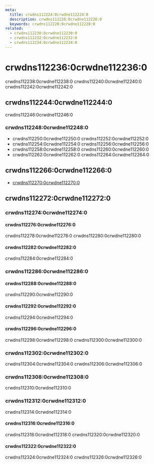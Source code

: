 ```yaml
---
meta:
  title: crwdns112224:0crwdne112224:0
  description: crwdns112226:0crwdne112226:0
  keywords: crwdns112228:0crwdne112228:0
related:
  - crwdns112230:0crwdne112230:0
  - crwdns112232:0crwdne112232:0
  - crwdns112234:0crwdne112234:0
---
```


# crwdns112236:0crwdne112236:0

crwdns112238:0crwdne112238:0 crwdns112240:0crwdne112240:0 crwdns112242:0crwdne112242:0 <inline-ad slug="scrimba-cards" />

<entry-ad />

## crwdns112244:0crwdne112244:0

crwdns112246:0crwdne112246:0

<usage name="v-card" />

### crwdns112248:0crwdne112248:0

- crwdns112250:0crwdne112250:0 crwdns112252:0crwdne112252:0
- crwdns112254:0crwdne112254:0 crwdns112256:0crwdne112256:0
- crwdns112258:0crwdne112258:0 crwdns112260:0crwdne112260:0
- crwdns112262:0crwdne112262:0 crwdns112264:0crwdne112264:0

## crwdns112266:0crwdne112266:0

- [crwdns112270:0crwdne112270:0](crwdns112268:0crwdne112268:0)

## crwdns112272:0crwdne112272:0

### crwdns112274:0crwdne112274:0

#### crwdns112276:0crwdne112276:0

crwdns112278:0crwdne112278:0 crwdns112280:0crwdne112280:0

<example file="v-card/prop-loading" />

#### crwdns112282:0crwdne112282:0

crwdns112284:0crwdne112284:0

<example file="v-card/prop-outlined" />

### crwdns112286:0crwdne112286:0

#### crwdns112288:0crwdne112288:0

crwdns112290:0crwdne112290:0

<example file="v-card/misc-custom-actions" />

#### crwdns112292:0crwdne112292:0

crwdns112294:0crwdne112294:0

<example file="v-card/misc-grids" />

#### crwdns112296:0crwdne112296:0

crwdns112298:0crwdne112298:0 crwdns112300:0crwdne112300:0

<example file="v-card/misc-horizontal-cards" />

### crwdns112302:0crwdne112302:0

crwdns112304:0crwdne112304:0 crwdns112306:0crwdne112306:0

<example file="v-card/misc-information-card" />

### crwdns112308:0crwdne112308:0

crwdns112310:0crwdne112310:0

<example file="v-card/misc-content-wrapping" />

### crwdns112312:0crwdne112312:0

crwdns112314:0crwdne112314:0

<example file="v-card/misc-media-with-text" />

#### crwdns112316:0crwdne112316:0

crwdns112318:0crwdne112318:0 crwdns112320:0crwdne112320:0

<example file="v-card/misc-twitter-card" />

#### crwdns112322:0crwdne112322:0

crwdns112324:0crwdne112324:0 crwdns112326:0crwdne112326:0

<example file="v-card/misc-weather-card" />

<backmatter />
